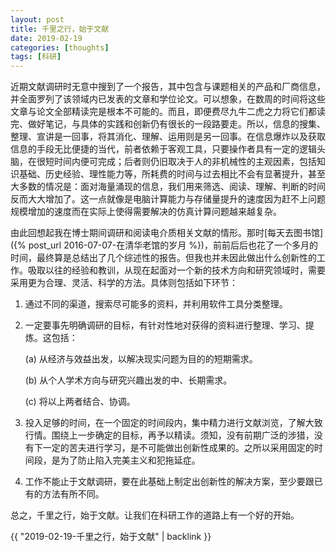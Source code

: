 ```yaml
---
layout: post
title: 千里之行，始于文献
date: 2019-02-19
categories: [thoughts]
tags: [科研]
---
```


近期文献调研时无意中搜到了一个报告，其中包含与课题相关的产品和厂商信息，并全面罗列了该领域内已发表的文章和学位论文。可以想象，在数周的时间将这些文章与论文全部精读完是根本不可能的。而且，即便费尽九牛二虎之力将它们都读完、做好笔记，与具体的实践和创新仍有很长的一段路要走。所以，信息的搜集、整理、宣讲是一回事，将其消化、理解、运用则是另一回事。在信息爆炸以及获取信息的手段无比便捷的当代，前者依赖于客观工具，只要操作者具有一定的逻辑头脑，在很短时间内便可完成；后者则仍旧取决于人的非机械性的主观因素，包括知识基础、历史经验、理性能力等，所耗费的时间与过去相比不会有显著提升，甚至大多数的情况是：面对海量涌现的信息，我们用来筛选、阅读、理解、判断的时间反而大大增加了。这一点就像是电脑计算能力与存储量提升的速度因为赶不上问题规模增加的速度而在实际上使得需要解决的仿真计算问题越来越复杂。

由此回想起我在博士期间调研和阅读电介质相关文献的情形。那时[每天去图书馆]({% post_url 2016-07-07-在清华老馆的岁月 %})，前前后后也花了一个多月的时间，最终算是总结出了几个综述性的报告。但我也并未因此做出什么创新性的工作。吸取以往的经验和教训，从现在起面对一个新的技术方向和研究领域时，需要采用更为合理、灵活、科学的方法。具体则包括如下环节：

1. 通过不同的渠道，搜索尽可能多的资料，并利用软件工具分类整理。

2. 一定要事先明确调研的目标，有针对性地对获得的资料进行整理、学习、提炼。这包括：

   (a) 从经济与效益出发，以解决现实问题为目的的短期需求。

   (b) 从个人学术方向与研究兴趣出发的中、长期需求。

   (c) 将以上两者结合、协调。

3. 投入足够的时间，在一个固定的时间段内，集中精力进行文献浏览，了解大致行情。围绕上一步确定的目标，再予以精读。须知，没有前期广泛的涉猎，没有下一定的苦夫进行学习，是不可能做出创新性成果的。之所以采用固定的时间段，是为了防止陷入完美主义和犯拖延症。

4. 工作不能止于文献调研，要在此基础上制定出创新性的解决方案，至少要跟已有的方法有所不同。

总之，千里之行，始于文献。让我们在科研工作的道路上有一个好的开始。

{{ "2019-02-19-千里之行，始于文献" | backlink }}
